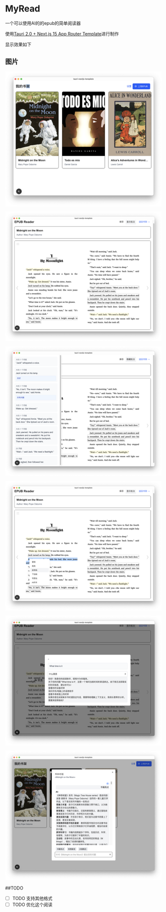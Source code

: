 
# MyRead

一个可以使用AI的的epub的简单阅读器

使用[Tauri 2.0 + Next.js 15 App Router Template](https://github.com/kvnxiao/tauri-nextjs-template)进行制作

显示效果如下

## 图片
![效果展示图](./images/1.png)

![效果展示图](./images/2.png)

![效果展示图](./images/3.png)

![效果展示图](./images/4.png)

![效果展示图](./images/5.png)

![效果展示图](./images/6.png)


##TODO

- [ ] TODO 支持其他格式
- [ ] TODO 优化这个阅读
